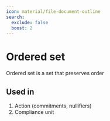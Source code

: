 ```yaml
---
icon: material/file-document-outline
search:
  exclude: false
  boost: 2
---
```


# Ordered set

Ordered set is a set that preserves order

## Used in
1. Action (commitments, nullifiers)
2. Compliance unit